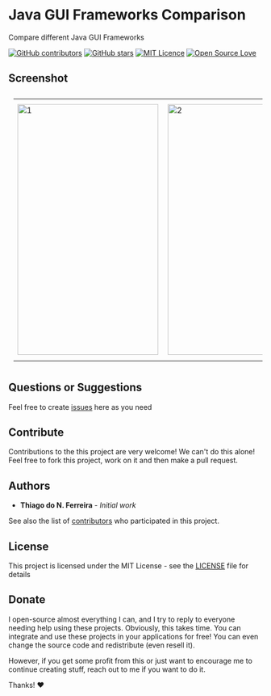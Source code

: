 # Java GUI Frameworks Comparison
 
Compare different Java GUI Frameworks 
 
 [![GitHub contributors](https://img.shields.io/github/contributors/cit-iti100-w22/java-gui-frameworks-comparison.svg)](https://github.com/cit-iti100-w22/java-gui-frameworks-comparison/graphs/contributors)
[![GitHub stars](https://img.shields.io/github/stars/cit-iti100-w22/java-gui-frameworks-comparison.svg)](https://github.com/cit-iti100-w22/java-gui-frameworks-comparison
)
[![MIT Licence](https://badges.frapsoft.com/os/mit/mit.svg?v=103)](https://opensource.org/licenses/mit-license.php)
[![Open Source Love](https://badges.frapsoft.com/os/v1/open-source.svg?v=103)](https://github.com/ellerbrock/open-source-badges/)

 ## Screenshot
 
 <table style="padding:10px">
  <tr>
    <td> 
         <img src="https://user-images.githubusercontent.com/98138701/163294520-bfa3b79c-43d2-47ed-af26-afb0a09b97e7.png"  alt="1" width = 279px height = 496px ></td>
      
 <td>
  <img src="https://user-images.githubusercontent.com/98138701/163294702-caaa00e7-e07c-41d7-be15-bd4ff9a6ff08.png" align="right" alt="2" width = 279px height = 496px></td>
   <td><img src="https://user-images.githubusercontent.com/98138701/163294705-57371984-1895-4522-ac32-7bd0699fc19a.png" alt="3" width = 288px height = 512px></td>
    
  </tr>
</table>

## Questions or Suggestions

Feel free to create <a href="../../issues">issues</a> here as you need

## Contribute

Contributions to the this project are very welcome! We can't do this alone! Feel free to fork this project, work on it and then make a pull request.

## Authors

* **Thiago do N. Ferreira** - *Initial work*

See also the list of [contributors](../../graphs/contributors) who participated in this project.

## License

This project is licensed under the MIT License - see the [LICENSE](LICENSE) file for details

## Donate

I open-source almost everything I can, and I try to reply to everyone needing help using these projects. Obviously, this takes time. You can integrate and use these projects in your applications for free! You can even change the source code and redistribute (even resell it).

However, if you get some profit from this or just want to encourage me to continue creating stuff, reach out to me if you want to do it.

Thanks! ❤️
